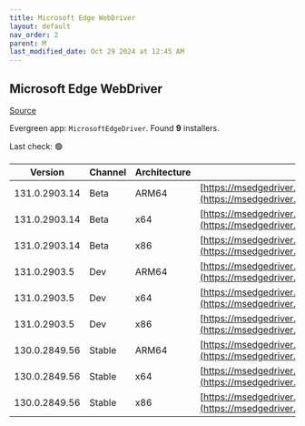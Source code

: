 ```yaml
---
title: Microsoft Edge WebDriver
layout: default
nav_order: 2
parent: M
last_modified_date: Oct 29 2024 at 12:45 AM
---
```


## Microsoft Edge WebDriver

[Source](https://www.microsoft.com/edge)

Evergreen app: `MicrosoftEdgeDriver`. Found **9** installers.

Last check: 🟢

| Version       | Channel | Architecture | URI                                                                                                                                            |
| ------------- | ------- | ------------ | ---------------------------------------------------------------------------------------------------------------------------------------------- |
| 131.0.2903.14 | Beta    | ARM64        | [https://msedgedriver.azureedge.net/131.0.2903.14/edgedriver_arm64.zip](https://msedgedriver.azureedge.net/131.0.2903.14/edgedriver_arm64.zip) |
| 131.0.2903.14 | Beta    | x64          | [https://msedgedriver.azureedge.net/131.0.2903.14/edgedriver_win64.zip](https://msedgedriver.azureedge.net/131.0.2903.14/edgedriver_win64.zip) |
| 131.0.2903.14 | Beta    | x86          | [https://msedgedriver.azureedge.net/131.0.2903.14/edgedriver_win32.zip](https://msedgedriver.azureedge.net/131.0.2903.14/edgedriver_win32.zip) |
| 131.0.2903.5  | Dev     | ARM64        | [https://msedgedriver.azureedge.net/131.0.2903.5/edgedriver_arm64.zip](https://msedgedriver.azureedge.net/131.0.2903.5/edgedriver_arm64.zip)   |
| 131.0.2903.5  | Dev     | x64          | [https://msedgedriver.azureedge.net/131.0.2903.5/edgedriver_win64.zip](https://msedgedriver.azureedge.net/131.0.2903.5/edgedriver_win64.zip)   |
| 131.0.2903.5  | Dev     | x86          | [https://msedgedriver.azureedge.net/131.0.2903.5/edgedriver_win32.zip](https://msedgedriver.azureedge.net/131.0.2903.5/edgedriver_win32.zip)   |
| 130.0.2849.56 | Stable  | ARM64        | [https://msedgedriver.azureedge.net/130.0.2849.56/edgedriver_arm64.zip](https://msedgedriver.azureedge.net/130.0.2849.56/edgedriver_arm64.zip) |
| 130.0.2849.56 | Stable  | x64          | [https://msedgedriver.azureedge.net/130.0.2849.56/edgedriver_win64.zip](https://msedgedriver.azureedge.net/130.0.2849.56/edgedriver_win64.zip) |
| 130.0.2849.56 | Stable  | x86          | [https://msedgedriver.azureedge.net/130.0.2849.56/edgedriver_win32.zip](https://msedgedriver.azureedge.net/130.0.2849.56/edgedriver_win32.zip) |
